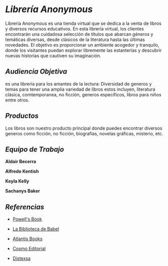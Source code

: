 # _Librería Anonymous_

Librería Anonymous es una tienda virtual que se dedica a la venta de libros y diversos recursos educativos. En esta librería virtual, los clientes encontrarán una cuidadosa selección de títulos que abarcan géneros y temáticas diversas, desde clásicos de la literatura hasta las últimas novedades. El objetivo es proporcionar un ambiente acogedor y tranquilo, donde los visitantes puedan explorar libremente las estanterías y descubrir nuevas historias que cautiven su imaginación.


## _Audiencia Objetiva_
es una librería para los amantes de la lectura:
Diversidad de generos y temas para tener una amplia variedad de libros estos incluyen, literatura clásica, comtemporanea, no ficción, generos específicos, libros para niños entre otros.



## _Productos_
Los libros son nuestro producto principal donde puedes encontrar diversos generos como ficción, no ficción, biografías, novelas gráficas, misterio, etc.


## _Equipo de Trabajo_

**Aldair Becerra**

**Alfredo Kentish**

**Keyla Kelly**

**Sachanys Baker**


## _Referencias_

* [Powell's Book](https://www.powells.com/)

* [La Biblioteca de Babel](https://labibliotecadebabel.es/)

* [Atlantis Books](https://atlantisbooks.org/)

* [Cosmo Editorial](https://www.cosmoeditorial.com.pe/)

* [Distexsa](https://distexsa.com/)
